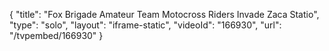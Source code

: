 {
    "title": "Fox Brigade Amateur Team Motocross Riders Invade Zaca Statio",
    "type": "solo",
    "layout": "iframe-static",
    "videoId": "166930",
    "url": "\/tvpembed\/166930"
}